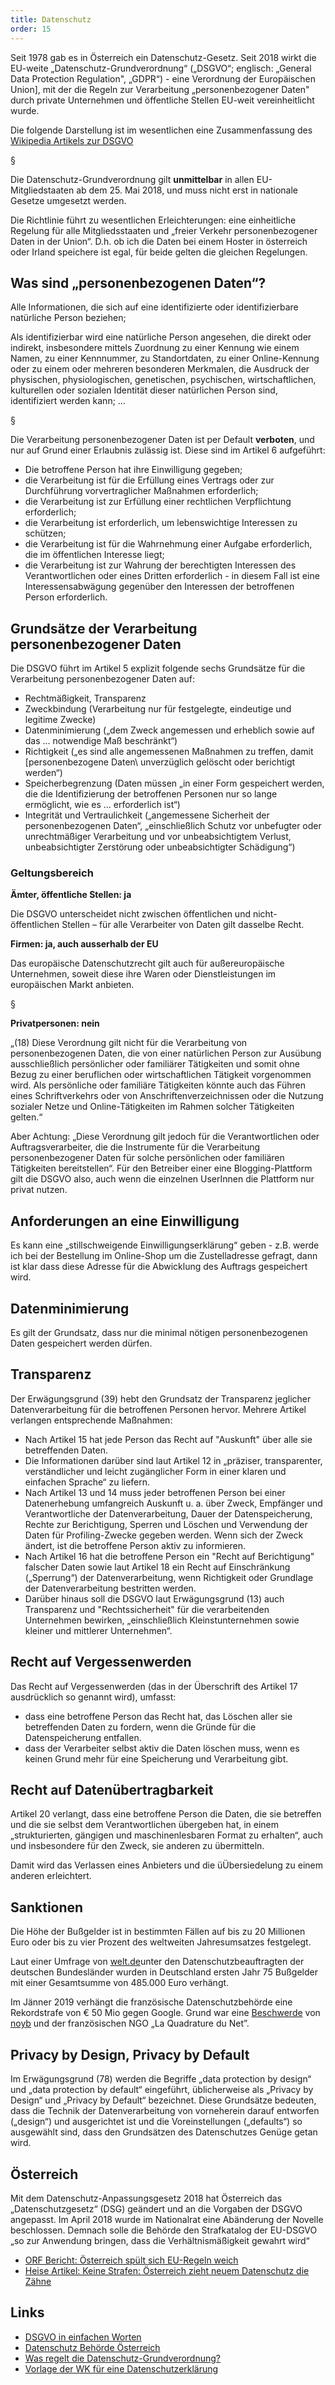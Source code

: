 ```yaml
---
title: Datenschutz
order: 15
---
```


Seit 1978 gab es in Österreich ein Datenschutz-Gesetz. Seit 2018 wirkt die EU-weite „Datenschutz-Grundverordnung“ („DSGVO“; englisch: „General Data Protection Regulation", „GDPR“) - eine Verordnung der Europäischen Union], mit der die Regeln zur Verarbeitung „personenbezogener Daten" durch private Unternehmen und öffentliche Stellen EU-weit vereinheitlicht wurde.

Die folgende Darstellung ist im wesentlichen eine Zusammenfassung des [Wikipedia Artikels zur DSGVO](https://de.wikipedia.org/wiki/Datenschutz-Grundverordnung)

§

Die Datenschutz-Grundverordnung gilt **unmittelbar** in allen EU-Mitgliedstaaten ab dem 25.&nbsp;Mai 2018, und muss nicht
erst in nationale Gesetze umgesetzt werden.

Die Richtlinie führt zu wesentlichen Erleichterungen: eine einheitliche Regelung für alle Mitgliedsstaaten und „freier Verkehr personenbezogener Daten in der Union“. D.h. ob ich die Daten bei einem Hoster in österreich oder Irland speichere ist egal, für beide gelten die gleichen Regelungen.

## Was sind „personenbezogenen Daten“?

Alle Informationen, die sich auf eine identifizierte oder identifizierbare natürliche Person beziehen;

Als identifizierbar wird eine natürliche Person angesehen, die direkt oder indirekt, insbesondere mittels Zuordnung zu einer Kennung wie einem Namen, zu einer Kennnummer, zu Standortdaten, zu einer Online-Kennung oder zu einem oder mehreren besonderen Merkmalen, die Ausdruck der physischen, physiologischen, genetischen, psychischen, wirtschaftlichen, kulturellen oder sozialen Identität dieser natürlichen Person sind, identifiziert werden kann; …

§

Die Verarbeitung personenbezogener Daten ist per Default **verboten**, und nur auf Grund einer Erlaubnis zulässig ist. Diese sind im Artikel 6 aufgeführt:

- Die betroffene Person hat ihre Einwilligung gegeben;
- die Verarbeitung ist für die Erfüllung eines Vertrags oder zur Durchführung vorvertraglicher Maßnahmen erforderlich;
- die Verarbeitung ist zur Erfüllung einer rechtlichen Verpflichtung erforderlich;
- die Verarbeitung ist erforderlich, um lebenswichtige Interessen zu schützen;
- die Verarbeitung ist für die Wahrnehmung einer Aufgabe erforderlich, die im öffentlichen Interesse liegt;
- die Verarbeitung ist zur Wahrung der berechtigten Interessen des Verantwortlichen oder eines Dritten erforderlich - in diesem Fall ist eine Interessensabwägung gegenüber den Interessen der betroffenen Person erforderlich.

## Grundsätze der Verarbeitung personenbezogener Daten

Die DSGVO führt im Artikel 5 explizit folgende sechs Grundsätze für die Verarbeitung personenbezogener Daten auf:

- Rechtmäßigkeit, Transparenz
- Zweckbindung (Verarbeitung nur für festgelegte, eindeutige und legitime Zwecke)
- Datenminimierung („dem Zweck angemessen und erheblich sowie auf das ... notwendige Maß beschränkt“)
- Richtigkeit („es sind alle angemessenen Maßnahmen zu treffen, damit &#91;personenbezogene Daten&#92; unverzüglich gelöscht oder berichtigt werden“)
- Speicherbegrenzung (Daten müssen „in einer Form gespeichert werden, die die Identifizierung der betroffenen Personen nur so lange ermöglicht, wie es ... erforderlich ist“)
- Integrität und Vertraulichkeit („angemessene Sicherheit der personenbezogenen Daten“, „einschließlich Schutz vor unbefugter oder unrechtmäßiger Verarbeitung und vor unbeabsichtigtem Verlust, unbeabsichtigter Zerstörung oder unbeabsichtigter Schädigung“)

### Geltungsbereich

**Ämter, öffentliche Stellen: ja**

Die DSGVO unterscheidet nicht zwischen öffentlichen und nicht-öffentlichen Stellen – für alle Verarbeiter von Daten gilt dasselbe Recht.

**Firmen: ja, auch ausserhalb der EU**

Das europäische Datenschutzrecht gilt auch für außereuropäische Unternehmen, soweit diese ihre Waren oder Dienstleistungen im europäischen Markt anbieten.

§

**Privatpersonen: nein**

„(18) Diese Verordnung gilt nicht für die Verarbeitung von personenbezogenen Daten, die von einer natürlichen Person zur Ausübung ausschließlich persönlicher oder familiärer Tätigkeiten und somit ohne Bezug zu einer beruflichen oder wirtschaftlichen Tätigkeit vorgenommen wird. Als persönliche oder familiäre Tätigkeiten könnte auch das Führen eines Schriftverkehrs oder von Anschriftenverzeichnissen oder die Nutzung sozialer Netze und Online-Tätigkeiten im Rahmen solcher Tätigkeiten gelten.“

Aber Achtung: „Diese Verordnung gilt jedoch für die Verantwortlichen oder Auftragsverarbeiter, die die Instrumente für die Verarbeitung personenbezogener Daten für solche persönlichen oder familiären Tätigkeiten bereitstellen“. Für den Betreiber einer eine Blogging-Plattform gilt die DSGVO also, auch wenn die einzelnen UserInnen die Plattform nur privat nutzen.

## Anforderungen an eine Einwilligung

Es kann eine „stillschweigende Einwilligungserklärung“ geben - z.B. werde ich bei der Bestellung im Online-Shop um die Zustelladresse gefragt, dann ist klar dass diese Adresse für die Abwicklung des Auftrags gespeichert wird.

## Datenminimierung

Es gilt der Grundsatz, dass nur die minimal nötigen personenbezogenen Daten gespeichert werden dürfen.

## Transparenz

Der Erwägungsgrund (39) hebt den Grundsatz der Transparenz jeglicher Datenverarbeitung für die betroffenen Personen hervor. Mehrere Artikel verlangen entsprechende Maßnahmen:

- Nach Artikel 15 hat jede Person das Recht auf "Auskunft" über alle sie betreffenden Daten.
- Die Informationen darüber sind laut Artikel 12 in „präziser, transparenter, verständlicher und leicht zugänglicher Form in einer klaren und einfachen Sprache“ zu liefern.
- Nach Artikel 13 und 14 muss jeder betroffenen Person bei einer Datenerhebung umfangreich Auskunft u.&nbsp;a. über Zweck, Empfänger und Verantwortliche der Datenverarbeitung, Dauer der Datenspeicherung, Rechte zur Berichtigung, Sperren und Löschen und Verwendung der Daten für Profiling-Zwecke gegeben werden. Wenn sich der Zweck ändert, ist die betroffene Person aktiv zu informieren.
- Nach Artikel 16 hat die betroffene Person ein "Recht auf Berichtigung" falscher Daten sowie laut Artikel 18 ein Recht auf Einschränkung („Sperrung“) der Datenverarbeitung, wenn Richtigkeit oder Grundlage der Datenverarbeitung bestritten werden.
- Darüber hinaus soll die DSGVO laut Erwägungsgrund (13) auch Transparenz und "Rechtssicherheit" für die verarbeitenden Unternehmen bewirken, „einschließlich Kleinstunternehmen sowie kleiner und mittlerer Unternehmen“.

## Recht auf Vergessenwerden

Das Recht auf Vergessenwerden (das in der Überschrift des Artikel 17 ausdrücklich so genannt wird), umfasst:

- dass eine betroffene Person das Recht hat, das Löschen aller sie betreffenden Daten zu fordern, wenn die Gründe für die Datenspeicherung entfallen.
- dass der Verarbeiter selbst aktiv die Daten löschen muss, wenn es keinen Grund mehr für eine Speicherung und Verarbeitung gibt.

## Recht auf Datenübertragbarkeit

Artikel 20 verlangt, dass eine betroffene Person die Daten, die sie betreffen und die sie selbst dem Verantwortlichen übergeben hat, in einem „strukturierten, gängigen und maschinenlesbaren Format zu erhalten“, auch und insbesondere für den Zweck, sie anderen zu übermitteln.

Damit wird das Verlassen eines Anbieters und die üÜbersiedelung zu einem anderen erleichtert.

## Sanktionen

Die Höhe der Bußgelder ist in bestimmten Fällen auf bis zu 20 Millionen Euro oder bis zu vier Prozent des weltweiten Jahresumsatzes festgelegt.

Laut einer Umfrage von [welt.de](https://www.welt.de/finanzen/article193326155/DSGVO-Verstoesse-Bundeslaender-ziehen-Bussgeld-Bilanz.html)unter den Datenschutzbeauftragten der deutschen Bundesländer wurden in Deutschland ersten Jahr 75 Bußgelder mit einer Gesamtsumme von 485.000 Euro verhängt.

Im Jänner 2019 verhängt die französische Datenschutzbehörde eine Rekordstrafe von € 50 Mio gegen Google. Grund war eine [Beschwerde](https://www.heise.de/newsticker/meldung/DSGVO-Beschwerden-gegen-Android-Instagram-Whatsapp-und-Facebook-Max-Schrems-legt-los-4058386.html) von [noyb](https://noyb.eu/breaking-cnil-verhangt-eine-strafe-uber-e-50-mio-an-google-basierend-auf-einer-beschwerde-von-noyb/?lang=de) und der französischen NGO „La Quadrature du Net”.

## Privacy by Design, Privacy by Default

Im Erwägungsgrund (78) werden die Begriffe „data protection by design“ und „data protection by default“ eingeführt, üblicherweise als „Privacy by Design“ und „Privacy by Default“ bezeichnet. Diese Grundsätze bedeuten, dass die Technik der Datenverarbeitung von vorneherein darauf entworfen („design“) und ausgerichtet ist und die Voreinstellungen („defaults“) so ausgewählt sind, dass den Grundsätzen des Datenschutzes Genüge getan wird.

## Österreich

Mit dem Datenschutz-Anpassungsgesetz 2018 hat Österreich das „Datenschutzgesetz“ (DSG) geändert und an die Vorgaben der DSGVO angepasst. Im April 2018 wurde im Nationalrat eine Abänderung der Novelle beschlossen. Demnach solle die Behörde den Strafkatalog der EU-DSGVO „so zur Anwendung bringen, dass die Verhältnismäßigkeit gewahrt wird“

- [ORF Bericht: Österreich spült sich EU-Regeln weich](http://orf.at/stories/2435570/2435568/)
- [Heise Artikel: Keine Strafen: Österreich zieht neuem Datenschutz die Zähne ](https://www.heise.de/newsticker/meldung/Keine-Strafen-Oesterreich-zieht-neuem-Datenschutz-die-Zaehne-4031217.html)

## Links

- [DSGVO in einfachen Worten](https://eu-datenschutz-grundverordnung.net/eu-dsgvo/)
- [Datenschutz Behörde Österreich](https://www.dsb.gv.at/)
- [Was regelt die Datenschutz-Grundverordnung?](https://ec.europa.eu/info/law/law-topic/data-protection/reform/what-does-general-data-protection-regulation-gdpr-govern_de)
- [Vorlage der WK für eine Datenschutzerklärung](https://www.wko.at/service/wirtschaftsrecht-gewerberecht/muster-informationspflichten-website-datenschutzerklaerung.html)
